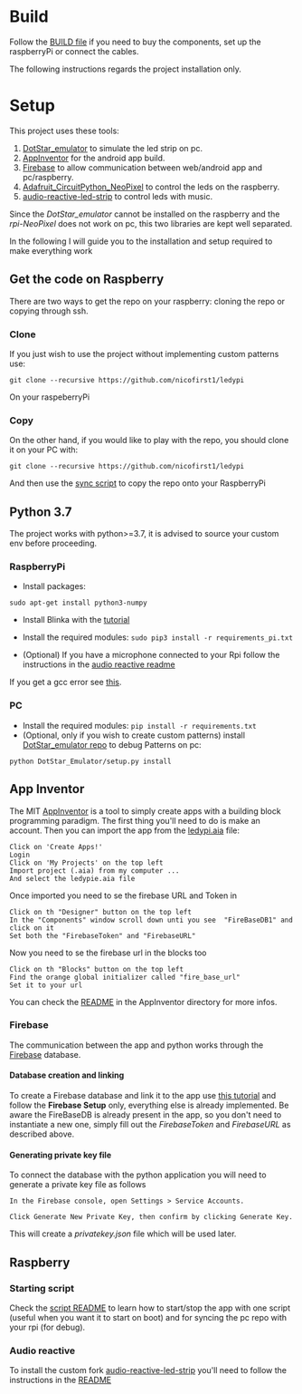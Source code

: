 # Build 
Follow the [BUILD file](markdowns/BUILD.md) if you need to buy the components, set up the raspberryPi or connect the cables.

The following instructions regards the project installation only.
# Setup
This project uses these tools:
1. [DotStar_emulator](https://github.com/chrisrossx/DotStar_Emulator) to simulate the led strip on pc.
2. [AppInventor](http://appinventor.mit.edu/) for the android app build.
3. [Firebase](https://console.firebase.google.com/) to allow communication between web/android app and pc/raspberry.
4. [Adafruit_CircuitPython_NeoPixel](https://github.com/adafruit/Adafruit_CircuitPython_NeoPixel) to control the leds on the raspberry.
5. [audio-reactive-led-strip](https://github.com/scottlawsonbc/audio-reactive-led-strip) to control leds with music.

Since the _DotStar_emulator_ cannot be installed on the raspberry and the _rpi-NeoPixel_ does not work on pc, this two libraries are kept well separated.

In the following I will guide you to the installation and setup required to make everything work

## Get the code on Raspberry
There are two ways to get the repo on your raspberry: cloning the repo or copying through ssh.

### Clone
If you just wish to use the project without implementing custom patterns use:
```shell script
git clone --recursive https://github.com/nicofirst1/ledypi
```
On your raspeberryPi

### Copy
On the other hand, if you would like to play with the repo, you should clone it on your PC with:
```shell script
git clone --recursive https://github.com/nicofirst1/ledypi
```
And then use the [sync script](scripts/) to copy the repo onto your RaspberryPi

## Python 3.7
The project works with python>=3.7, it is advised to source your custom env before proceeding.

### RaspberryPi

- Install packages:
```shell script
sudo apt-get install python3-numpy 
```
- Install Blinka with the [tutorial](https://learn.adafruit.com/circuitpython-on-raspberrypi-linux/installing-circuitpython-on-raspberry-pi)
- Install the required modules:
```sudo pip3 install -r requirements_pi.txt ```

- (Optional) If you have a microphone connected to your Rpi follow the instructions in the [audio reactive readme](audio-reactive-led-strip/README.md)

If you get a gcc error see [this](https://stackoverflow.com/questions/20023131/cannot-install-pyaudio-gcc-error).

### PC

- Install the required modules:
```pip install -r requirements.txt ```
- (Optional, only if you wish to create custom patterns) install [DotStar_emulator repo](https://github.com/nicofirst/DotStar_Emulator) to debug Patterns on pc:
```
python DotStar_Emulator/setup.py install
```



## App Inventor
The MIT [AppInventor](http://appinventor.mit.edu/) is a tool to simply create apps with a building block programming paradigm. 
The first thing you'll need to do is make an account.
Then you can import the app from the [ledypi.aia](../AppInventor/ledypi.aia) file:
```
Click on 'Create Apps!'
Login
Click on 'My Projects' on the top left 
Import project (.aia) from my computer ...
And select the ledypie.aia file
```
Once imported you need to se the firebase URL and Token in 

```
Click on th "Designer" button on the top left
In the "Components" window scroll down unti you see  "FireBaseDB1" and click on it
Set both the "FirebaseToken" and "FirebaseURL"
```
Now you need to se the firebase url in the blocks too
```
Click on th "Blocks" button on the top left
Find the orange global initializer called "fire_base_url"
Set it to your url
```

You can check the [README](../AppInventor/README.md) in the AppInventor directory for more infos.

### Firebase
The communication between the app and python works through the [Firebase](https://console.firebase.google.com/) database.

#### Database creation and linking 
To create a Firebase database and link it to the app use 
[this tutorial](https://rominirani.com/tutorial-mit-app-inventor-firebase-4be95051c325) and follow the __Firebase Setup__ only, everything else is already implemented.
Be aware the FireBaseDB is already present in the app, so you don't need to instantiate a new one, simply fill out the _FirebaseToken_ and _FirebaseURL_ as described above.

#### Generating private key file
To connect the database with the python application you will need to generate a private key file as follows
```
In the Firebase console, open Settings > Service Accounts.

Click Generate New Private Key, then confirm by clicking Generate Key.
```
This will create a _privatekey.json_ file which will be used later.

## Raspberry 

### Starting script
Check the [script README](../scripts/README.md) to  learn how to start/stop the app with one script (useful when you want it to start on boot) and for syncing the pc repo with your rpi (for debug).

### Audio reactive
To install the custom fork [audio-reactive-led-strip](https://github.com/nicofirst1/audio-reactive-led-strip) you'll need to 
follow the instructions in the [README](audio-reactive-led-strip/README.md)
                       